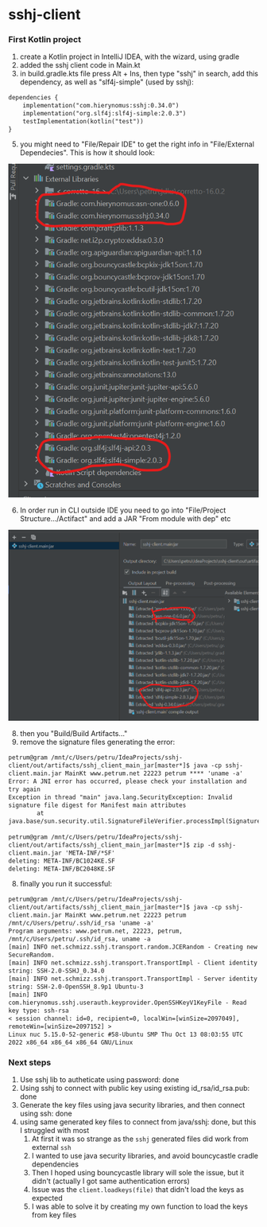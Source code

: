 # sshj-client

### First Kotlin project
1. create a Kotlin project in IntelliJ IDEA, with the wizard, using gradle
2. added the sshj client code in Main.kt
3. in build.gradle.kts file press Alt + Ins, then type "sshj" in search, add this dependency, as well as "slf4j-simple" (used by sshj):
```
dependencies {
    implementation("com.hierynomus:sshj:0.34.0")
    implementation("org.slf4j:slf4j-simple:2.0.3")
    testImplementation(kotlin("test"))
}
```
5. you might need to "File/Repair IDE" to get the right info in "File/External Dependecies". This is how it should look:

![Ext dep](https://github.com/petrum/sshj-client/blob/master/external-dep.png?raw=true)

6. In order run in CLI outside IDE you need to go into "File/Project Structure.../Actifact" and add a JAR "From module with dep" etc

![Ext dep](https://github.com/petrum/sshj-client/blob/master/artifact.png?raw=true)

8. then you "Build/Build Artifacts..."
9. remove the signature files generating the error:
```
petrum@gram /mnt/c/Users/petru/IdeaProjects/sshj-client/out/artifacts/sshj_client_main_jar[master*]$ java -cp sshj-client.main.jar MainKt www.petrum.net 22223 petrum **** 'uname -a'
Error: A JNI error has occurred, please check your installation and try again
Exception in thread "main" java.lang.SecurityException: Invalid signature file digest for Manifest main attributes
        at java.base/sun.security.util.SignatureFileVerifier.processImpl(SignatureFileVerifier.java:339)

petrum@gram /mnt/c/Users/petru/IdeaProjects/sshj-client/out/artifacts/sshj_client_main_jar[master*]$ zip -d sshj-client.main.jar 'META-INF/*SF'
deleting: META-INF/BC1024KE.SF
deleting: META-INF/BC2048KE.SF
```
8. finally you run it successful:
```
petrum@gram /mnt/c/Users/petru/IdeaProjects/sshj-client/out/artifacts/sshj_client_main_jar[master*]$ java -cp sshj-client.main.jar MainKt www.petrum.net 22223 petrum /mnt/c/Users/petru/.ssh/id_rsa 'uname -a'
Program arguments: www.petrum.net, 22223, petrum, /mnt/c/Users/petru/.ssh/id_rsa, uname -a
[main] INFO net.schmizz.sshj.transport.random.JCERandom - Creating new SecureRandom.
[main] INFO net.schmizz.sshj.transport.TransportImpl - Client identity string: SSH-2.0-SSHJ_0.34.0
[main] INFO net.schmizz.sshj.transport.TransportImpl - Server identity string: SSH-2.0-OpenSSH_8.9p1 Ubuntu-3
[main] INFO com.hierynomus.sshj.userauth.keyprovider.OpenSSHKeyV1KeyFile - Read key type: ssh-rsa
< session channel: id=0, recipient=0, localWin=[winSize=2097049], remoteWin=[winSize=2097152] >
Linux nuc 5.15.0-52-generic #58-Ubuntu SMP Thu Oct 13 08:03:55 UTC 2022 x86_64 x86_64 x86_64 GNU/Linux
```


### Next steps
1. Use sshj lib to autheticate using password: done
2. Using sshj to connect with public key using existing id_rsa/id_rsa.pub: done
3. Generate the key files using java security libraries, and then connect using ssh: done
4. using same generated key files to connect from java/sshj: done, but this I struggled with most
   1. At first it was so strange as the `sshj` generated files did work from external `ssh`
   2. I wanted to use java security libraries, and avoid bouncycastle cradle dependencies 
   3. Then I hoped using bouncycastle library will sole the issue, but it didn't (actually I got same authentication errors)
   4. Issue was the `client.loadkeys(file)` that didn't load the keys as expected
   5. I was able to solve it by creating my own function to load the keys from key files


